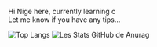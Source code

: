 Hi Nige here, 
currently learning c <br>
Let me know if you have any tips...



![Top Langs](https://github-readme-stats.vercel.app/api/top-langs/?username=Cpower&theme=tokyonight)
![Les Stats GitHub de Anurag](https://github-readme-stats.vercel.app/api?username=Cpower&show_icons=true&theme=radical)

